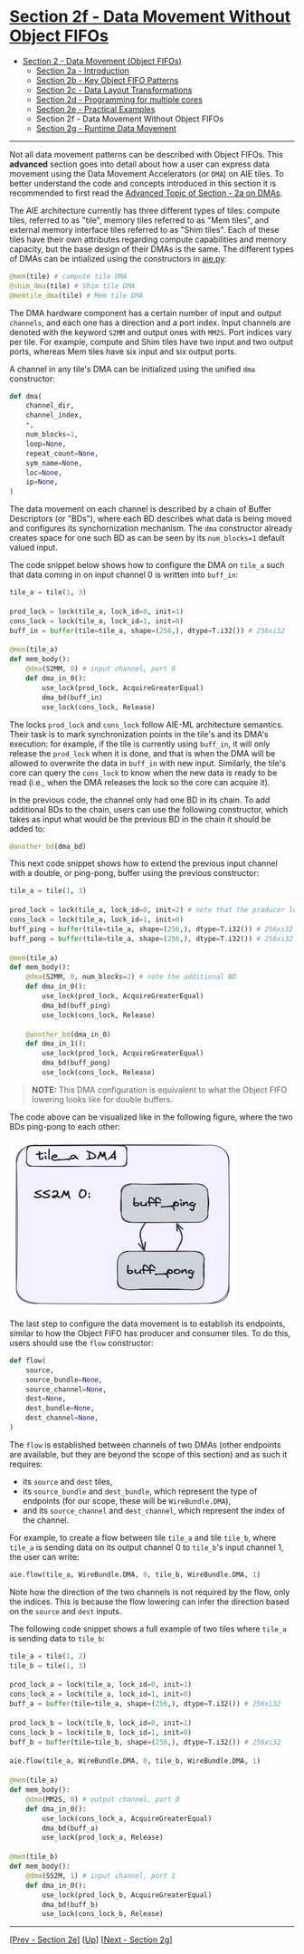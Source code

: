 <!---//===- README.md ---------------------------------------*- Markdown -*-===//
//
// This file is licensed under the Apache License v2.0 with LLVM Exceptions.
// See https://llvm.org/LICENSE.txt for license information.
// SPDX-License-Identifier: Apache-2.0 WITH LLVM-exception
//
// Copyright (C) 2024, Advanced Micro Devices, Inc.
// 
//===----------------------------------------------------------------------===//-->

# <ins>Section 2f - Data Movement Without Object FIFOs</ins>

* [Section 2 - Data Movement (Object FIFOs)](../../section-2/)
    * [Section 2a - Introduction](../section-2a/)
    * [Section 2b - Key Object FIFO Patterns](../section-2b/)
    * [Section 2c - Data Layout Transformations](../section-2c/)
    * [Section 2d - Programming for multiple cores](../section-2d/)
    * [Section 2e - Practical Examples](../section-2e/)
    * Section 2f - Data Movement Without Object FIFOs
    * [Section 2g - Runtime Data Movement](../section-2g/)

-----

Not all data movement patterns can be described with Object FIFOs. This **advanced** section goes into detail about how a user can express data movement using the Data Movement Accelerators (or `DMA`) on AIE tiles. To better understand the code and concepts introduced in this section it is recommended to first read the [Advanced Topic of Section - 2a on DMAs](../section-2a/README.md/#advanced-topic--data-movement-accelerators).

The AIE architecture currently has three different types of tiles: compute tiles, referred to as "tile", memory tiles referred to as "Mem tiles", and external memory interface tiles referred to as "Shim tiles". Each of these tiles have their own attributes regarding compute capabilities and memory capacity, but the base design of their DMAs is the same. The different types of DMAs can be intialized using the constructors in [aie.py](../../../python/dialects/aie.py):
```python
@mem(tile) # compute tile DMA
@shim_dma(tile) # Shim tile DMA
@memtile_dma(tile) # Mem tile DMA
```

The DMA hardware component has a certain number of input and output `channels`, and each one has a direction and a port index. Input channels are denoted with the keyword `S2MM` and output ones with `MM2S`. Port indices vary per tile. For example, compute and Shim tiles have two input and two output ports, whereas Mem tiles have six input and six output ports.

A channel in any tile's DMA can be initialized using the unified `dma` constructor:
```python
def dma(
    channel_dir,
    channel_index,
    *,
    num_blocks=1,
    loop=None,
    repeat_count=None,
    sym_name=None,
    loc=None,
    ip=None,
)
```

The data movement on each channel is described by a chain of Buffer Descriptors (or "BDs"), where each BD describes what data is being moved and configures its synchornization mechanism. The `dma` constructor already creates space for one such BD as can be seen by its `num_blocks=1` default valued input.

The code snippet below shows how to configure the DMA on `tile_a` such that data coming in on input channel 0 is written into `buff_in`:
```python
tile_a = tile(1, 3)

prod_lock = lock(tile_a, lock_id=0, init=1)
cons_lock = lock(tile_a, lock_id=1, init=0)
buff_in = buffer(tile=tile_a, shape=(256,), dtype=T.i32()) # 256xi32

@mem(tile_a)
def mem_body():
    @dma(S2MM, 0) # input channel, port 0
    def dma_in_0():
        use_lock(prod_lock, AcquireGreaterEqual)
        dma_bd(buff_in)
        use_lock(cons_lock, Release)
```
The locks `prod_lock` and `cons_lock` follow AIE-ML architecture semantics. Their task is to mark synchronization points in the tile's and its DMA's execution: for example, if the tile is currently using `buff_in`, it will only release the `prod_lock` when it is done, and that is when the DMA will be allowed to overwrite the data in `buff_in` with new input. Similarly, the tile's core can query the `cons_lock` to know when the new data is ready to be read (i.e., when the DMA releases the lock so the core can acquire it).

In the previous code, the channel only had one BD in its chain. To add additional BDs to the chain, users can use the following constructor, which takes as input what would be the previous BD in the chain it should be added to:
```python
@another_bd(dma_bd)
```

This next code snippet shows how to extend the previous input channel with a double, or ping-pong, buffer using the previous constructor:
```python
tile_a = tile(1, 3)

prod_lock = lock(tile_a, lock_id=0, init=2) # note that the producer lock now has 2 tokens
cons_lock = lock(tile_a, lock_id=1, init=0)
buff_ping = buffer(tile=tile_a, shape=(256,), dtype=T.i32()) # 256xi32
buff_pong = buffer(tile=tile_a, shape=(256,), dtype=T.i32()) # 256xi32

@mem(tile_a)
def mem_body():
    @dma(S2MM, 0, num_blocks=2) # note the additional BD
    def dma_in_0():
        use_lock(prod_lock, AcquireGreaterEqual)
        dma_bd(buff_ping)
        use_lock(cons_lock, Release)

    @another_bd(dma_in_0)
    def dma_in_1():
        use_lock(prod_lock, AcquireGreaterEqual)
        dma_bd(buff_pong)
        use_lock(cons_lock, Release)
```
> **NOTE:**  This DMA configuration is equivalent to what the Object FIFO lowering looks like for double buffers.

The code above can be visualized like in the following figure, where the two BDs ping-pong to each other:

<img src="../../assets/DMA_BDs.png" height=300 width="400">

The last step to configure the data movement is to establish its endpoints, similar to how the Object FIFO has producer and consumer tiles. To do this, users should use the `flow` constructor:
```python
def flow(
    source,
    source_bundle=None,
    source_channel=None,
    dest=None,
    dest_bundle=None,
    dest_channel=None,
)
```
The `flow` is established between channels of two DMAs (other endpoints are available, but they are beyond the scope of this section) and as such it requires:
* its `source` and `dest` tiles,
* its `source_bundle` and `dest_bundle`, which represent the type of endpoints (for our scope, these will be `WireBundle.DMA`),
* and its `source_channel` and `dest_channel`, which represent the index of the channel.

For example, to create a flow between tile `tile_a` and tile `tile_b`, where `tile_a` is sending data on its output channel 0 to `tile_b`'s input channel 1, the user can write:
```python
aie.flow(tile_a, WireBundle.DMA, 0, tile_b, WireBundle.DMA, 1)
```
Note how the direction of the two channels is not required by the flow, only the indices. This is because the flow lowering can infer the direction based on the `source` and `dest` inputs.

The following code snippet shows a full example of two tiles where `tile_a` is sending data to `tile_b`:
```python
tile_a = tile(1, 2)
tile_b = tile(1, 3)

prod_lock_a = lock(tile_a, lock_id=0, init=1)
cons_lock_a = lock(tile_a, lock_id=1, init=0)
buff_a = buffer(tile=tile_a, shape=(256,), dtype=T.i32()) # 256xi32

prod_lock_b = lock(tile_b, lock_id=0, init=1)
cons_lock_b = lock(tile_b, lock_id=1, init=0)
buff_b = buffer(tile=tile_b, shape=(256,), dtype=T.i32()) # 256xi32

aie.flow(tile_a, WireBundle.DMA, 0, tile_b, WireBundle.DMA, 1)

@mem(tile_a)
def mem_body():
    @dma(MM2S, 0) # output channel, port 0
    def dma_in_0():
        use_lock(cons_lock_a, AcquireGreaterEqual)
        dma_bd(buff_a)
        use_lock(prod_lock_a, Release)

@mem(tile_b)
def mem_body():
    @dma(SS2M, 1) # input channel, port 1
    def dma_in_0():
        use_lock(prod_lock_b, AcquireGreaterEqual)
        dma_bd(buff_b)
        use_lock(cons_lock_b, Release)
```

-----
[[Prev - Section 2e](../section-2e/)] [[Up](..)] [[Next - Section 2g](../section-2g/)]
